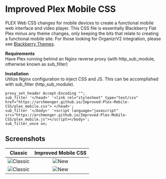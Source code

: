 # Improved Plex Mobile CSS
PLEX Web CSS changes for mobile devices to create a functional mobile web interface and video player. This CSS file is essentially Blackberry Flat Plex minus any theme changes, only keeping the bits that relate to creating a functional mobile site. For those looking for OrganizrV2 integration, please see [Blackberry Themes](https://github.com/Archmonger/Blackberry-Themes).

**Requirements**<br/>
Have Plex running behind an Nginx reverse proxy (with http_sub_module, otherwise known as sub_filter)

**Installation**<br/>
Utilize Nginx configuration to inject CSS and JS. This can be accomplished with sub_filter (http_sub_module).
```
proxy_set_header Accept-Encoding "";
sub_filter '</head>' '<link rel="stylesheet" type="text/css" href="https://archmonger.github.io/Improved-Plex-Mobile-CSS/plex_mobile.css"> </head>';
sub_filter '</body>' '<script language="javascript" src="https://archmonger.github.io/Improved-Plex-Mobile-CSS/plex_mobile.js"></script></body>';
sub_filter_once on;
```

## Screenshots
| Classic | Improved Mobile CSS |
|:---:|:---:|
| ![Classic](https://archmonger.github.io/Improved-Plex-Mobile-CSS/screenshots/classic_2.png)  | ![New](https://archmonger.github.io/Improved-Plex-Mobile-CSS/screenshots/new_2.png) |
| ![Classic](https://archmonger.github.io/Improved-Plex-Mobile-CSS/screenshots/classic_1.png)  | ![New](https://archmonger.github.io/Improved-Plex-Mobile-CSS/screenshots/new_1.png) |
